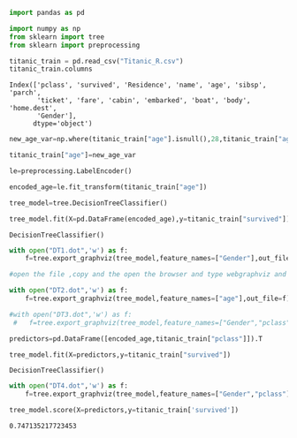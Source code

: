 ```python
import pandas as pd
```


```python
import numpy as np
from sklearn import tree
from sklearn import preprocessing
```


```python
titanic_train = pd.read_csv("Titanic_R.csv")
titanic_train.columns
```




    Index(['pclass', 'survived', 'Residence', 'name', 'age', 'sibsp', 'parch',
           'ticket', 'fare', 'cabin', 'embarked', 'boat', 'body', 'home.dest',
           'Gender'],
          dtype='object')




```python
new_age_var=np.where(titanic_train["age"].isnull(),28,titanic_train["age"])
```


```python
titanic_train["age"]=new_age_var
```


```python
le=preprocessing.LabelEncoder()
```


```python
encoded_age=le.fit_transform(titanic_train["age"])
```


```python
tree_model=tree.DecisionTreeClassifier()
```


```python
tree_model.fit(X=pd.DataFrame(encoded_age),y=titanic_train["survived"])
```




    DecisionTreeClassifier()




```python
with open("DT1.dot",'w') as f:
    f=tree.export_graphviz(tree_model,feature_names=["Gender"],out_file=f)
```


```python
#open the file ,copy and the open the browser and type webgraphviz and then paste it over there and generate the graph
```


```python
with open("DT2.dot",'w') as f:
    f=tree.export_graphviz(tree_model,feature_names=["age"],out_file=f)
```


```python
#with open("DT3.dot",'w') as f:
 #   f=tree.export_graphviz(tree_model,feature_names=["Gender","pclass"],out_file=f)
```


```python
predictors=pd.DataFrame([encoded_age,titanic_train["pclass"]]).T
```


```python
tree_model.fit(X=predictors,y=titanic_train["survived"])
```




    DecisionTreeClassifier()




```python
with open("DT4.dot",'w') as f:
    f=tree.export_graphviz(tree_model,feature_names=["Gender","pclass"],out_file=f)
```


```python
tree_model.score(X=predictors,y=titanic_train['survived'])
```




    0.747135217723453




```python

```


```python

```
